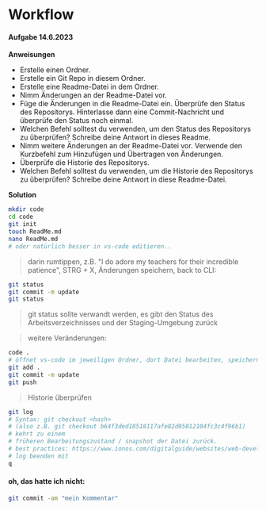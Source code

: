 # Workflow

#### Aufgabe 14.6.2023

**Anweisungen**
* Erstelle einen Ordner.
* Erstelle ein Git Repo in diesem Ordner.
* Erstelle eine Readme-Datei in dem Ordner.
* Nimm Änderungen an der Readme-Datei vor.
* Füge die Änderungen in die Readme-Datei ein. Überprüfe den Status des Repositorys. Hinterlasse dann eine Commit-Nachricht und überprüfe den Status noch einmal.
* Welchen Befehl solltest du verwenden, um den Status des Repositorys zu überprüfen? Schreibe deine Antwort in dieses Readme.
* Nimm weitere Änderungen an der Readme-Datei vor. Verwende den Kurzbefehl zum Hinzufügen und Übertragen von Änderungen.
* Überprüfe die Historie des Repositorys.
* Welchen Befehl solltest du verwenden, um die Historie des Repositorys zu überprüfen? Schreibe deine Antwort in diese Readme-Datei.

**Solution**

```bash
mkdir code
cd code
git init
touch ReadMe.md
nano ReadMe.md 
# oder natürlich besser in vs-code editieren..
```
> darin rumtippen, z.B. "I do adore my teachers for their incredible patience", STRG + X, Änderungen speichern, back to CLI:

```bash
git status
git commit -m update
git status
```
> git status sollte verwandt werden, es gibt den Status des Arbeitsverzeichnisses und der Staging-Umgebung zurück

> weitere Veränderungen:

```bash
code .
# öffnet vs-code im jeweiligen Ordner, dort Datei bearbeiten, speichern mit STRG S, dann im Terminal:
git add .
git commit -m update
git push
```

> Historie überprüfen
```bash
git log
# Syntax: git checkout <hash> 
# (also z.B. git checkout b64f3ded18518117afe82d05012104fc3c4f96b1)
# kehrt zu einem
# früheren Bearbeitungszustand / snapshot der Datei zurück.
# best practices: https://www.ionos.com/digitalguide/websites/web-development/git-log/
# log beenden mit 
q
```

#### oh, das hatte ich nicht:

```bash
git commit -am "mein Kommentar"
```